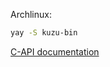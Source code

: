 Archlinux:
```sh
yay -S kuzu-bin
```


[C-API documentation](https://kuzudb.com/api-docs/c/kuzu_8h.html)